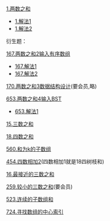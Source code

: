 

[1.两数之和](https://leetcode-cn.com/problems/two-sum/)
- [1.解法1](https://leetcode-cn.com/submissions/detail/19501050/)
- [1.解法2](https://leetcode-cn.com/submissions/detail/19501279/)

衍生题：

[167.两数之和2输入有序数组](https://leetcode-cn.com/problems/two-sum-ii-input-array-is-sorted/)
- [167.解法1](https://leetcode-cn.com/submissions/detail/19502460/)
- [167.解法2](https://leetcode-cn.com/submissions/detail/19503070/)


[170.两数之和3数据结构设计](https://leetcode-cn.com/problems/two-sum-iii-data-structure-design/)(要会员,略)

[653.两数之和4输入BST](https://leetcode-cn.com/problems/two-sum-iv-input-is-a-bst/)
- [653.解法1](https://leetcode-cn.com/submissions/detail/20356383/)


[15.三数之和](https://leetcode-cn.com/problems/3sum/)

[18.四数之和](https://leetcode-cn.com/problems/4sum/)

[560.和为k的子数组](https://leetcode-cn.com/problems/subarray-sum-equals-k/)

[454.四数相加2](https://leetcode-cn.com/problems/4sum-ii/)(四数相加1就是18四树枝和)

[16.最接近的三数之和](https://leetcode-cn.com/problems/3sum-closest/)

[259.较小的三数之和](https://leetcode-cn.com/problems/3sum-smaller/)(要会员)

[523.连续的子数组和](https://leetcode-cn.com/problems/continuous-subarray-sum/)

[724.寻找数组的中心索引](https://leetcode-cn.com/problems/find-pivot-index/)
